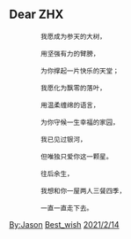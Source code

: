 ## Dear ZHX

            我愿成为参天的大树，
        
            用坚强有力的臂膀，
       
            为你撑起一片快乐的天堂；
       
            我愿化为飘零的落叶，
       
            用温柔缠绵的语言，
        
            为你守候一生幸福的家园，
  
            我已见过银河，
       
            但唯独只爱你这一颗星。
       
            往后余生，
       
            我想和你一屋两人三餐四季，
       
            一直一直走下去。
       
[                           By:Jason](https://jason-python871.github.io/heart) 
[                           Best_wish](https://jason-python871.github.io/heart) 
[                           2021/2/14](https://jason-python871.github.io/heart) 
    
    
